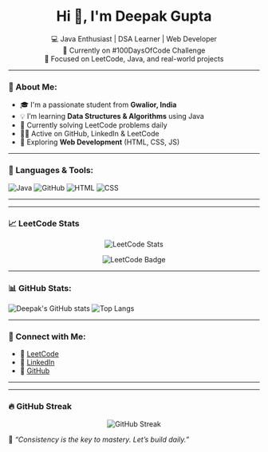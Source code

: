<h1 align="center">Hi 👋, I'm Deepak Gupta</h1>

<p align="center">
  💻 Java Enthusiast | DSA Learner | Web Developer <br>
  🚀 Currently on #100DaysOfCode Challenge <br>
  🎯 Focused on LeetCode, Java, and real-world projects
</p>

---

### 🧠 About Me:
- 🎓 I'm a passionate student from **Gwalior, India**
- 💡 I’m learning **Data Structures & Algorithms** using Java
- 🔭 Currently solving LeetCode problems daily
- 👨‍💻 Active on GitHub, LinkedIn & LeetCode
- 🌱 Exploring **Web Development** (HTML, CSS, JS)

---

### 🧰 Languages & Tools:
![Java](https://img.shields.io/badge/-Java-007396?style=flat&logo=java)
![GitHub](https://img.shields.io/badge/-GitHub-181717?style=flat&logo=github)
![HTML](https://img.shields.io/badge/-HTML5-E34F26?style=flat&logo=html5)
![CSS](https://img.shields.io/badge/-CSS3-1572B6?style=flat&logo=css3)

---

---

### 📈 LeetCode Stats
<p align="center">
  <img src="https://github-readme-stats.vercel.app/api?username=Deepak_G_05&domain=leetcode&theme=radical" alt="LeetCode Stats" />
</p>

<p align="center">
  <img src="https://github-readme-stats.vercel.app/api/badge/lc/Deepak_G_05?theme=radical" alt="LeetCode Badge" />
</p>

---

### 📊 GitHub Stats:
![Deepak's GitHub stats](https://github-readme-stats.vercel.app/api?username=deepak-stack18&show_icons=true&theme=dark)
![Top Langs](https://github-readme-stats.vercel.app/api/top-langs/?username=deepak-stack18&layout=compact&theme=dark)

---

### 🔗 Connect with Me:
- 🔗 [LeetCode](https://leetcode.com/Deepak_G_05/)
- 💼 [LinkedIn](https://linkedin.com/in/deepak-gupta-181b072ba)
- 📂 [GitHub](https://github.com/deepak-stack18)

---

---

### 🔥 GitHub Streak

<p align="center">
  <img src="https://streak-stats.demolab.com?user=deepak-stack18&theme=radical&hide_border=true" alt="GitHub Streak" />
</p>


📌 _“Consistency is the key to mastery. Let’s build daily.”_

